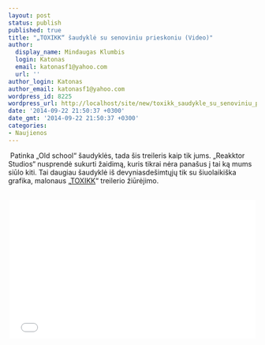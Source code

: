 ```yaml
---
layout: post
status: publish
published: true
title: "„TOXIKK“ šaudyklė su senoviniu prieskoniu (Video)"
author:
  display_name: Mindaugas Klumbis
  login: Katonas
  email: katonasf1@yahoo.com
  url: ''
author_login: Katonas
author_email: katonasf1@yahoo.com
wordpress_id: 8225
wordpress_url: http://localhost/site/new/toxikk_saudykle_su_senoviniu_prieskoniu_video/
date: '2014-09-22 21:50:37 +0300'
date_gmt: '2014-09-22 21:50:37 +0300'
categories:
- Naujienos
---
```

<p>
	&nbsp;Patinka &bdquo;Old school&ldquo; &scaron;audyklės, tada &scaron;is treileris kaip tik jums. &bdquo;Reakktor Studios&ldquo; nusprendė sukurti žaidimą, kuris tikrai nėra pana&scaron;us į tai ką mums siūlo kiti. Tai daugiau &scaron;audyklė i&scaron; devyniasde&scaron;imtųjų tik su &scaron;iuolaiki&scaron;ka grafika, malonaus &bdquo;<u><a href="http://toxikk.com">TOXIKK</a></u>&ldquo; treilerio žiūrėjimo.</p>
<p style="text-align: center;">
	&nbsp;&nbsp;<iframe allowfullscreen="" frameborder="0" height="281" src="//www.youtube.com/embed/xuEZyeText0" width="500"></iframe></p>
